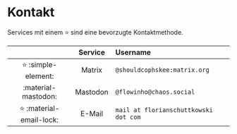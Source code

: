 # Kontakt

Services mit einem :star: sind eine bevorzugte Kontaktmethode.

||Service|Username|
|:-:|:-:|:--|
|:star: :simple-element:|Matrix|`@shouldcophskee:matrix.org`|
|:material-mastodon:|Mastodon|`@flowinho@chaos.social`|
|:star: :material-email-lock:|E-Mail|`mail at florianschuttkowski dot com`|